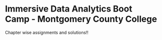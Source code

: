# Immersive Data Analytics Boot Camp - Montgomery County College

Chapter wise assignments and solutions!!
